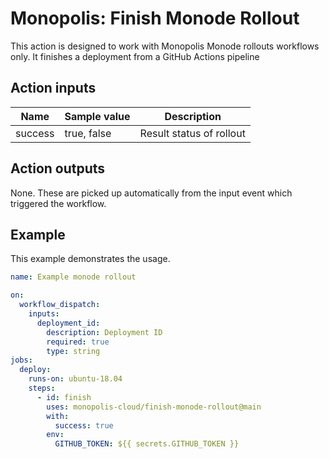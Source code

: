 # Monopolis: Finish Monode Rollout

This action is designed to work with Monopolis Monode rollouts workflows only. It finishes a deployment from a GitHub Actions pipeline

## Action inputs
| Name    | Sample value | Description              |
|---------|--------------|--------------------------|
| success | true, false  | Result status of rollout |

## Action outputs
None. These are picked up automatically from the input event which triggered the workflow.

## Example
This example demonstrates the usage.

```yml
name: Example monode rollout

on:
  workflow_dispatch:
    inputs:
      deployment_id:
        description: Deployment ID
        required: true
        type: string
jobs:
  deploy:
    runs-on: ubuntu-18.04
    steps:
      - id: finish
        uses: monopolis-cloud/finish-monode-rollout@main
        with:
          success: true
        env:
          GITHUB_TOKEN: ${{ secrets.GITHUB_TOKEN }}
```